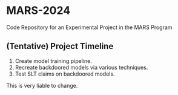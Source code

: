 # MARS-2024
Code Repository for an Experimental Project in the MARS Program

## (Tentative) Project Timeline

1. Create model training pipeline.
2. Recreate backdoored models via various techniques.
3. Test SLT claims on backdoored models.

This is very liable to change.